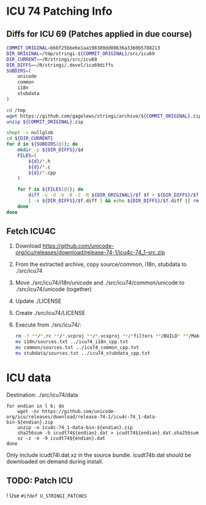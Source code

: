 # ICU 74 Patching Info

## Diffs for ICU 69 (Patches applied in due course)

```bash
COMMIT_ORIGINAL=bbbf25bbe6e1aa198389dd08636a3360b5788213
DIR_ORIGINAL=/tmp/stringi-${COMMIT_ORIGINAL}/src/icu69
DIR_CURRENT=~/R/stringi/src/icu69
DIR_DIFFS=~/R/stringi/.devel/icu69diffs
SUBDIRS=(
    unicode
    common
    i18n
    stubdata
)
```

```bash
cd /tmp
wget https://github.com/gagolews/stringi/archive/${COMMIT_ORIGINAL}.zip
unzip ${COMMIT_ORIGINAL}.zip
```

```bash
shopt -s nullglob
cd ${DIR_CURRENT}
for d in ${SUBDIRS[@]}; do
    mkdir -p ${DIR_DIFFS}/$d
    FILES=(
        ${d}/*.h
        ${d}/*.c
        ${d}/*.cpp
    )

    for f in ${FILES[@]}; do
        diff -u -d -b -B -Z -N ${DIR_ORIGINAL}/$f $f > ${DIR_DIFFS}/$f.diff
        [ -s ${DIR_DIFFS}/$f.diff ] && echo ${DIR_DIFFS}/$f.diff || rm -f ${DIR_DIFFS}/$f.diff
    done
done
```


## Fetch ICU4C

1. Download https://github.com/unicode-org/icu/releases/download/release-74-1/icu4c-74_1-src.zip

2. From the extracted archive, copy source/common, i18n, stubdata to ./src/icu74

3. Move ./src/icu74/i18n/unicode and ./src/icu74/common/unicode to ./src/icu74/unicode (together)

4. Update ./LICENSE

5. Create ./src/icu74/LICENSE

7. Execute from ./src/icu74/:

    ```bash
    rm -f **/*.rc **/*.vcproj **/*.vcxproj **/*filters **/BUILD* **/Makefile.in
    mv i18n/sources.txt ../icu74_i18n_cpp.txt
    mv common/sources.txt ../icu74_common_cpp.txt
    mv stubdata/sources.txt ../icu74_stubdata_cpp.txt
    ```


# ICU data

Destination: ./src/icu74/data

```{bash}
for endian in l b; do
    wget -nc https://github.com/unicode-org/icu/releases/download/release-74-1/icu4c-74_1-data-bin-${endian}.zip
    unzip -o icu4c-74_1-data-bin-${endian}.zip
    sha256sum -b icudt74${endian}.dat > icudt74${endian}.dat.sha256sum
    xz -z -e -9 icudt74${endian}.dat
done
```

Only include icudt74l.dat.xz in the source bundle.
icudt74b.dat should be downloaded on demand during install.




## TODO: Patch ICU

! Use `#ifdef U_STRINGI_PATCHES`
